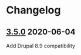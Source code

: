# Changelog

## [3.5.0](https://github.com/thunder/thunder-distribution/tree/3.5.0) 2020-06-04

Add Drupal 8.9 compatibility

